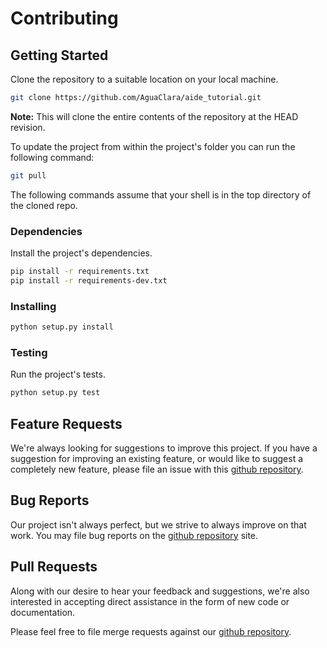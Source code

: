 # Contributing

## Getting Started

Clone the repository to a suitable location on your local machine.

```bash
git clone https://github.com/AguaClara/aide_tutorial.git
```

**Note:** This will clone the entire contents of the repository at the HEAD revision.

To update the project from within the project's folder you can run the following command:

```bash
git pull
```
The following commands assume that your shell is in the top directory of the cloned repo.

### Dependencies

Install the project's dependencies.

```bash
pip install -r requirements.txt
pip install -r requirements-dev.txt
```
### Installing

```bash
python setup.py install
```

### Testing

Run the project's tests.

```bash
python setup.py test
```

## Feature Requests

We're always looking for suggestions to improve this project. If you have a suggestion for improving an existing feature, or would like to suggest a completely new feature, please file an issue with this [github repository](https://github.com/AguaClara/aide_tutorial/issues).

## Bug Reports

Our project isn't always perfect, but we strive to always improve on that work. You may file bug reports on the [github repository](https://github.com/AguaClara/aide_tutorial/issues) site.

## Pull Requests

Along with our desire to hear your feedback and suggestions, we're also interested in accepting direct assistance in the form of new code or documentation.

Please feel free to file merge requests against our [github repository](https://github.com/AguaClara/aide_tutorial/pulls).
